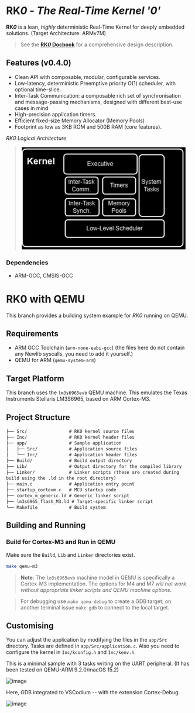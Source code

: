 # RK*0* - _The Real-Time Kernel '0'_

**RK*0*** is a lean, _highly_ deterministic Real-Time Kernel for deeply embedded solutions.
(Target Architecture: ARMv7M)

> See the [**RK*0* Docbook**](https://antoniogiacomelli.github.io/RK0/) for a comprehensive design description.

 ## Features (v0.4.0)

- Clean API with composable, modular, configurable services.
- Low-latency, deterministic Preemptive priority O(1) scheduler, with optional time-slice. 
- Inter-Task Communication: a composable rich set of synchronisation and message-passing mechanisms, designed with different best-use cases in mind
- High-precision application timers.
- Efficient fixed-size Memory Allocator (Memory Pools)
- Footprint as low as 3KB ROM and 500B RAM (core features). 

*RK0 Logical Architecture*

> <img width="450" alt="kernel" src="https://github.com/antoniogiacomelli/RK0/blob/main/layeredkernel.png">  

### Dependencies
* ARM-GCC, CMSIS-GCC

# RK0 with QEMU 

This branch provides a building system example for _RK0_ running on QEMU.

## Requirements

- ARM GCC Toolchain (`arm-none-eabi-gcc`) (the files here do not contain any Newlib syscalls, you need to add it yourself.)
- QEMU for ARM (`qemu-system-arm`)
 
## Target Platform

This branch uses the `lm3s6965evb` QEMU machine. This emulates the Texas Instruments Stellaris LM3S6965, based on ARM Cortex-M3. 

## Project Structure

```
├── Src/                # RK0 kernel source files
├── Inc/                # RK0 kernel header files
├── app/                # Sample application
│   ├── Src/            # Application source files
│   └── Inc/            # Application header files
├── Build/              # Build output directory 
├── Lib/                # Output directory for the compiled library  
├── Linker/             # Linker scripts (these are created during build using the .ld in the root directory)
├── main.c              # Application entry point
├── startup_cortexm.c   # MCU startup code
├── cortex_m_generic.ld # Generic linker script
├── lm3s6965_flash_M3.ld # Target-specific linker script
└── Makefile            # Build system
```

## Building and Running

### Build for Cortex-M3 and Run in QEMU

Make sure the `Build`, `Lib` and `Linker` directories exist. 

```bash
make qemu-m3
```

> **Note**: The `lm3s6965evb` machine model in QEMU is specifically a Cortex-M3 implementation. The options for M4 and M7 _will not work without appropriate linker scripts and QEMU machine options_.

> For debugging use `make qemu-debug` to create a GDB target; on another terminal issue `make gdb` to connect to the local target.

## Customising

You can adjust the application by modifying the files in the `app/Src` directory. Tasks are defined in `app/Src/application.c`. Also you need to configure the kernel in `Inc/kconfig.h` and `Inc/kenv.h`. 

This is a minimal sample with 3 tasks writing on the UART peripheral.
(It has been tested on QEMU-ARM 9.2.0/macOS 15.2)

![image](https://github.com/user-attachments/assets/9059c565-80ba-4829-9a45-683f4a7312c2)

Here, GDB integrated to VSCodium -- with the extension Cortex-Debug. 

![image](https://github.com/user-attachments/assets/b9074038-06b3-49ee-a693-1fe4ee3568a9)



 
